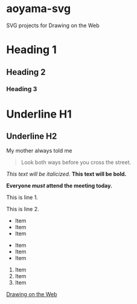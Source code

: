# aoyama-svg
SVG projects for Drawing on the Web

# Heading 1
## Heading 2
### Heading 3

Underline H1
============

Underline H2
------------

My mother always told me 

> Look both ways before you cross the street.

*This text will be italicized.*
**This text will be bold.**

**Everyone _must_ attend the meeting today.**


This is line 1.

This is line 2. 

- Item
- Item
- Item

* Item
* Item
* Item

1. Item
2. Item
3. Item

[Drawing on the Web](http://cs.nyu.edu/courses/spring15/CSCI-UA.0380-002/)